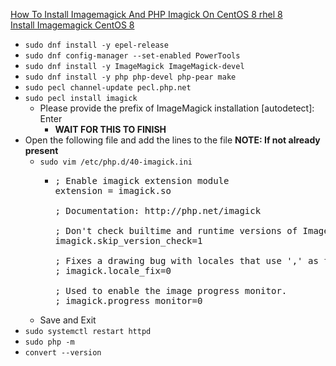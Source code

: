[How To Install Imagemagick And PHP Imagick On CentOS 8 rhel 8](https://www.itzgeek.com/post/how-to-install-imagemagick-and-php-imagick-on-centos-8-rhel-8/)<br />
[Install Imagemagick CentOS 8](https://idroot.us/install-imagemagick-centos-8/)

* `sudo dnf install -y epel-release`
* `sudo dnf config-manager --set-enabled PowerTools`
* `sudo dnf install -y ImageMagick ImageMagick-devel`
* `sudo dnf install -y php php-devel php-pear make`
* `sudo pecl channel-update pecl.php.net`
* `sudo pecl install imagick`
  * Please provide the prefix of ImageMagick installation [autodetect]: Enter
    * **WAIT FOR THIS TO FINISH**
* Open the following file and add the lines to the file **NOTE: If not already present**
  * `sudo vim /etc/php.d/40-imagick.ini`
    * <pre>
      ; Enable imagick extension module
      extension = imagick.so

      ; Documentation: http://php.net/imagick

      ; Don't check builtime and runtime versions of ImageMagick
      imagick.skip_version_check=1

      ; Fixes a drawing bug with locales that use ',' as float separators.
      ; imagick.locale_fix=0

      ; Used to enable the image progress monitor.
      ; imagick.progress_monitor=0
      </pre>
  * Save and Exit
* `sudo systemctl restart httpd`
* `sudo php -m`
* `convert --version`
